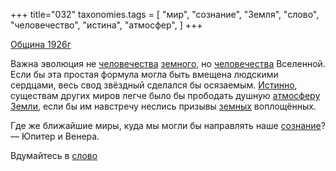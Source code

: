 +++
title="032"
taxonomies.tags = [
 "мир",
 "сознание",
 "Земля",
 "слово",
 "человечество",
 "истина",
 "атмосфер",
]
+++

[Община 1926г](/agni/1926)

Важна эволюция не [человечества](/tags/человечество) [земного](/tags/Земля), но [человечества](/tags/человечество) Вселенной. Если бы эта простая формула могла быть вмещена людскими сердцами, весь свод звёздный сделался бы осязаемым. [Истинно](/tags/истина), существам других миров легче было бы прободать душную [атмосферу](/tags/атмосфер) [Земли](/tags/Земля), если бы им навстречу неслись призывы [земных](/tags/Земля) воплощённых.   

Где же ближайшие миры, куда мы могли бы направлять наше [сознание](/tags/сознание)? — Юпитер и Венера.   

Вдумайтесь в [слово](/tags/слово) 